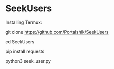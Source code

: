 # SeekUsers
Installing Termux:

git clone https://github.com/Portalshik/SeekUsers

cd SeekUsers

pip install requests

python3 seek_user.py
